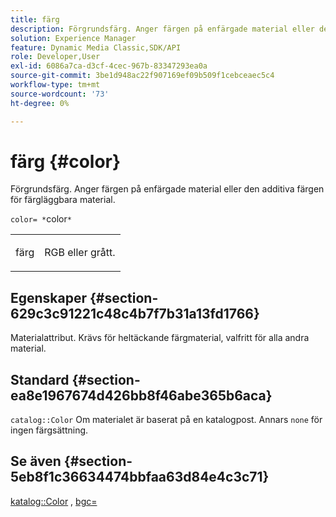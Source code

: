 ```yaml
---
title: färg
description: Förgrundsfärg. Anger färgen på enfärgade material eller den additiva färgen för färgläggbara material.
solution: Experience Manager
feature: Dynamic Media Classic,SDK/API
role: Developer,User
exl-id: 6086a7ca-d3cf-4cec-967b-83347293ea0a
source-git-commit: 3be1d948ac22f907169ef09b509f1cebceaec5c4
workflow-type: tm+mt
source-wordcount: '73'
ht-degree: 0%

---
```


# färg {#color}

Förgrundsfärg. Anger färgen på enfärgade material eller den additiva färgen för färgläggbara material.

`color= *`color`*`

<table id="simpletable_C5AF9074CCA64EA5921772DF3F7E0F55"> 
 <tr class="strow"> 
  <td class="stentry"> <p><span class="varname"> färg </span> </p> </td> 
  <td class="stentry"> <p>RGB eller grått. </p></td> 
 </tr> 
</table>

## Egenskaper {#section-629c3c91221c48c4b7f7b31a13fd1766}

Materialattribut. Krävs för heltäckande färgmaterial, valfritt för alla andra material.

## Standard {#section-ea8e1967674d426bb8f46abe365b6aca}

`catalog::Color` Om materialet är baserat på en katalogpost. Annars `none` för ingen färgsättning.

## Se även {#section-5eb8f1c36634474bbfaa63d84e4c3c71}

[katalog::Color](../../../../../ir-api/material-cat/image-rendering-api-ref/c-ir-material-catalog/c-ir-material-data-reference/r-ir-cat-color.md#reference-7639487fe0ac48beb9e8afa4dc845552) , [bgc=](../../../../../ir-api/http-protocol/image-rendering-api-ref/c-ir-http-protocol-ref/c-ir-http-protocol-command-reference/r-ir-bgc.md#reference-3f5c78cea01c4a85aa582076d23aebb0)
